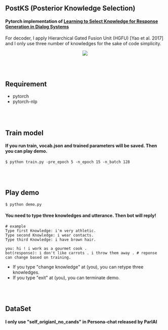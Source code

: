 ## PostKS (Posterior Knowledge Selection)

#### Pytorch implementation of [Learning to Select Knowledge for Response Generation in Dialog Systems](https://arxiv.org/pdf/1902.04911.pdf)
For decoder, I apply Hierarchical Gated Fusion Unit (HGFU) [Yao et al. 2017] and I only use three number of knowledges for the sake of code simplicity.

<p align="center">
  <img src="https://github.com/bzantium/PostKS/blob/master/image/architecture.PNG">
</p>

<br><br>
## Requirement
- pytorch
- pytorch-nlp

<br><br>
## Train model
#### If you run train, vocab.json and trained parameters will be saved. Then you can play demo.
```
$ python train.py -pre_epoch 5 -n_epoch 15 -n_batch 128
```

<br><br>
## Play demo
```
$ python demo.py
```
#### You need to type three knowledges and utterance. Then bot will reply!
```
# example
Type first Knowledge: i'm very athletic.
Type second Knowledge: i wear contacts.
Type third Knowledge: i have brown hair.

you: hi ! i work as a gourmet cook .
bot(response): i don't like carrots . i throw them away . # reponse can change based on training.
```
- If you type "change knowledge" at (you), you can retype three knowledges.
- If you type "exit" at (you), you can terminate demo.


<br><br>
## DataSet
#### I only use "self_origianl_no_cands" in Persona-chat released by ParlAI
